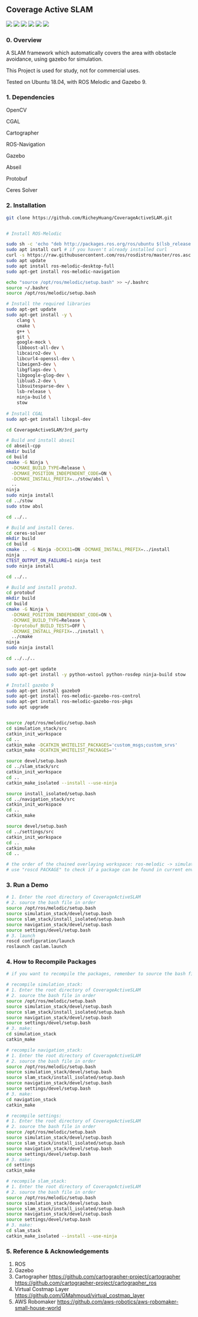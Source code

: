 ## Coverage Active SLAM

![](https://github.com/RicheyHuang/CoverageActiveSLAM/blob/main/image/robot.png)
![](https://github.com/RicheyHuang/CoverageActiveSLAM/blob/main/image/scene1.png)
![](https://github.com/RicheyHuang/CoverageActiveSLAM/blob/main/image/scene2.png)
![](https://github.com/RicheyHuang/CoverageActiveSLAM/blob/main/image/house.png)
![](https://github.com/RicheyHuang/CoverageActiveSLAM/blob/main/image/exploration.png)
![](https://github.com/RicheyHuang/CoverageActiveSLAM/blob/main/image/coverage.PNG)


### 0. Overview

A SLAM framework which automatically covers the area with obstacle avoidance, using gazebo for simulation.

This Project is used for study, not for commercial uses.

Tested on Ubuntu 18.04, with ROS Melodic and Gazebo 9.



### 1. Dependencies

OpenCV

CGAL

Cartographer

ROS-Navigation

Gazebo

Abseil

Protobuf

Ceres Solver



### 2. Installation

```bash
git clone https://github.com/RicheyHuang/CoverageActiveSLAM.git


# Install ROS-Melodic

sudo sh -c 'echo "deb http://packages.ros.org/ros/ubuntu $(lsb_release -sc) main" > /etc/apt/sources.list.d/ros-latest.list'
sudo apt install curl # if you haven't already installed curl
curl -s https://raw.githubusercontent.com/ros/rosdistro/master/ros.asc | sudo apt-key add -
sudo apt update
sudo apt install ros-melodic-desktop-full
sudo apt-get install ros-melodic-navigation

echo "source /opt/ros/melodic/setup.bash" >> ~/.bashrc
source ~/.bashrc
source /opt/ros/melodic/setup.bash

# Install the required libraries
sudo apt-get update
sudo apt-get install -y \
    clang \
    cmake \
    g++ \
    git \
    google-mock \
    libboost-all-dev \
    libcairo2-dev \
    libcurl4-openssl-dev \
    libeigen3-dev \
    libgflags-dev \
    libgoogle-glog-dev \
    liblua5.2-dev \
    libsuitesparse-dev \
    lsb-release \
    ninja-build \
    stow
    
# Install CGAL    
sudo apt-get install libcgal-dev

cd CoverageActiveSLAM/3rd_party

# Build and install abseil
cd abseil-cpp
mkdir build
cd build
cmake -G Ninja \
  -DCMAKE_BUILD_TYPE=Release \
  -DCMAKE_POSITION_INDEPENDENT_CODE=ON \
  -DCMAKE_INSTALL_PREFIX=../stow/absl \
  ..
ninja
sudo ninja install
cd ../stow
sudo stow absl

cd ../..

# Build and install Ceres.
cd ceres-solver
mkdir build
cd build
cmake .. -G Ninja -DCXX11=ON -DCMAKE_INSTALL_PREFIX=../install
ninja
CTEST_OUTPUT_ON_FAILURE=1 ninja test
sudo ninja install

cd ../..

# Build and install proto3.
cd protobuf
mkdir build
cd build
cmake -G Ninja \
  -DCMAKE_POSITION_INDEPENDENT_CODE=ON \
  -DCMAKE_BUILD_TYPE=Release \
  -Dprotobuf_BUILD_TESTS=OFF \
  -DCMAKE_INSTALL_PREFIX=../install \
  ../cmake
ninja
sudo ninja install

cd ../../..

sudo apt-get update
sudo apt-get install -y python-wstool python-rosdep ninja-build stow

# Install gazebo 9
sudo apt-get install gazebo9
sudo apt-get install ros-melodic-gazebo-ros-control
sudo apt-get install ros-melodic-gazebo-ros-pkgs
sudo apt upgrade


source /opt/ros/melodic/setup.bash
cd simulation_stack/src
catkin_init_workspace
cd ..
catkin_make -DCATKIN_WHITELIST_PACKAGES='custom_msgs;custom_srvs'
catkin_make -DCATKIN_WHITELIST_PACKAGES=''

source devel/setup.bash
cd ../slam_stack/src
catkin_init_workspace
cd ..
catkin_make_isolated --install --use-ninja

source install_isolated/setup.bash
cd ../navigation_stack/src
catkin_init_workspace
cd ..
catkin_make

source devel/setup.bash
cd ../settings/src
catkin_init_workspace
cd ..
catkin_make
cd ..

# the order of the chained overlaying workspace: ros-melodic -> simulation_stack -> slam_stack -> navigation_stack -> settings
# use "roscd PACKAGE" to check if a package can be found in current environment

```



### 3. Run a Demo

```bash
# 1. Enter the root directory of CoverageActiveSLAM
# 2. source the bash file in order
source /opt/ros/melodic/setup.bash
source simulation_stack/devel/setup.bash
source slam_stack/install_isolated/setup.bash
source navigation_stack/devel/setup.bash
source settings/devel/setup.bash
# 3. launch
roscd configuration/launch
roslaunch caslam.launch

```



### 4. How to Recompile Packages

```bash
# if you want to recompile the packages, remenber to source the bash files above first, for example:

# recompile simulation_stack:
# 1. Enter the root directory of CoverageActiveSLAM
# 2. source the bash file in order
source /opt/ros/melodic/setup.bash
source simulation_stack/devel/setup.bash
source slam_stack/install_isolated/setup.bash
source navigation_stack/devel/setup.bash
source settings/devel/setup.bash
# 3. make:
cd simulation_stack
catkin_make

# recompile navigation_stack:
# 1. Enter the root directory of CoverageActiveSLAM
# 2. source the bash file in order
source /opt/ros/melodic/setup.bash
source simulation_stack/devel/setup.bash
source slam_stack/install_isolated/setup.bash
source navigation_stack/devel/setup.bash
source settings/devel/setup.bash
# 3. make:
cd navigation_stack
catkin_make

# recompile settings:
# 1. Enter the root directory of CoverageActiveSLAM
# 2. source the bash file in order
source /opt/ros/melodic/setup.bash
source simulation_stack/devel/setup.bash
source slam_stack/install_isolated/setup.bash
source navigation_stack/devel/setup.bash
source settings/devel/setup.bash
# 3. make:
cd settings
catkin_make

# recompile slam_stack:
# 1. Enter the root directory of CoverageActiveSLAM
# 2. source the bash file in order
source /opt/ros/melodic/setup.bash
source simulation_stack/devel/setup.bash
source slam_stack/install_isolated/setup.bash
source navigation_stack/devel/setup.bash
source settings/devel/setup.bash
# 3. make:
cd slam_stack
catkin_make_isolated --install --use-ninja
```



### 5. Reference & Acknowledgements


1. ROS
2. Gazebo
3. Cartographer
https://github.com/cartographer-project/cartographer
https://github.com/cartographer-project/cartographer_ros
4. Virtual Costmap Layer
https://github.com/GMahmoud/virtual_costmap_layer
5. AWS Robomaker
https://github.com/aws-robotics/aws-robomaker-small-house-world


